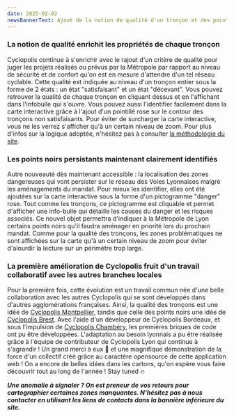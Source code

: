 ```yaml
---
date: 2025-02-02
newsBannerText: Ajout de la notion de qualité d'un tronçon et des points noirs persistants
---
```

### La notion de qualité enrichit les propriétés de chaque tronçon
Cyclopolis continue à s'enrichir avec le rajout d'un critère de qualité pour juger les projets réalisés ou prévus par la Métropole par rapport au niveau de sécurité et de confort qu'on est en mesure d'attendre d'un tel réseau cyclable. Cette qualité est indiquée au niveau d'un tronçon entier sous la forme de 2 états : un état "satisfaisant" et un état "décevant". Vous pouvez retrouver la qualité de chaque tronçon en cliquant dessus et en l'affichant dans l'infobulle qui s'ouvre. Vous pouvez aussi l'identifier facilement dans la carte interactive grâce à l'ajout d'un pointillé rose sur le contour des tronçons non satisfaisants. Pour éviter de surcharger la carte interactive, vous ne les verrez s'afficher qu'à un certain niveau de zoom. Pour plus d'infos sur la logique adoptée, n'hésitez pas à consulter [la méthodologie du site](https://cyclopolis.fr/blog/methodo).

### Les points noirs persistants maintenant clairement identifiés
Autre nouveauté dès maintenant accessible : la localisation des zones dangereuses qui vont persister sur le réseau des Voies Lyonnaises malgré les aménagements du mandat. Pour mieux les identifier, elles ont été ajoutées sur la carte interactive sous la forme d'un pictogramme "danger" rose. Tout comme les tronçons, ce pictogramme est cliquable et permet d'afficher une info-bulle qui détaille les causes du danger et les risques associés. Ce nouvel objet permettra d'indiquer à la Métropole de Lyon certains points noirs qu'il faudra aménager en priorité lors du prochain mandat. Comme pour la qualité des tronçons, les zones problématiques ne sont affichées sur la carte qu'à un certain niveau de zoom pour éviter d'alourdir la lecture sur un périmètre trop large.

### La première amélioration de Cyclopolis fruit d'un travail collaboratif avec les autres branches locales
Pour la première fois, cette évolution est un travail commun née d'une belle collaboration avec les autres Cyclopolis qui se sont développés dans d'autres agglomérations françaises. Ainsi, la qualité des tronçons est une idée de [Cyclopolis Montpellier](https://observatoire.velocite-montpellier.fr/), tandis que celle des points noirs une idée de [Cyclopolis Brest](https://brev.bapav.org/). Avec l'aide d'un développeur de Cyclopolis Bordeaux, et sous l'impulsion de [Cyclopolis Chambéry](https://revgrandchambery.netlify.app/), les premières briques de code ont pu être développées. L'adaptation au besoin lyonnais a pu être réalisée grâce à l'équipe de contributeur de Cyclopolis Lyon qui continue à s'agrandir ! Un grand merci à eux 🙏 et une magnifique démonstration de la force d'un collectif créé grâce au caractère opensource de cette application web !
On a encore de belles idées dans les cartons, qu'on espère vous faire découvrir tout au long de l'année ! Stay tuned 🔥

***Une anomalie à signaler ? On est preneur de vos retours pour cartographier certaines zones manquantes. N'hésitez pas à nous contacter en utilisant les liens de contacts dans la bannière inférieure du site.***
